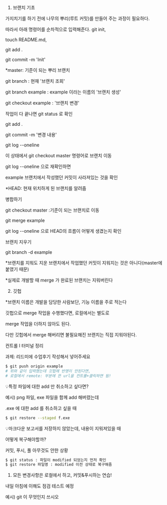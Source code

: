

1. 브랜치 기초

가지치기를 하기 전에 나무의 뿌리(루트 커밋)를 만들어 주는 과정이 필요하다.

따라서 아래 명령어를 순차적으로 입력해준다.
git init, 

touch README.md, 

git  add .

git commit -m 'Init'

*master: 기준이 되는 뿌리 브랜치



git branch : 현재 '브랜치 조회'

git branch example : example 이라는 이름의 '브랜치 생성'

git checkout example : '브랜치 변경'

작업이 다 끝나면 git status 로 확인

git add . 

git commit -m '변경 내용'

git log --oneline

이 상태에서 git checkout master 명령어로 브랜치 이동

git log --oneline 으로 재확인하면

example 브랜치에서 작성했던 커밋이 사라져있는 것을 확인

*HEAD: 현재 위치하게 된 브랜치를 알려줌



병합하기

git checkout master :기준이 되는 브랜치로 이동

git merge example

git log --oneline 으로 HEAD의 흐름이 어떻게 생겼는지 확인



브랜치 지우기

git branch -d example 

*브랜치를 지워도 지운 브랜치에서 작업했던 커밋이 지워지는 것은 아니다(master에 붙였기 때문)

*실제로 개발할 때 merge 가 완료된 브랜치는 지워버린다



2. 깃헙

*브랜치 이름은 개발을 담당한 사람보단, 기능 이름을 주로 적는다

깃헙으로 merge 작업을 수행했다면, 로컬에서는 별도로

merge 작업을 더하지 않아도 된다.

다만 깃헙에서 merge 해버리면 불필요해진 브랜치는 직접 지워야된다.



컨트롤 l 터미널 정리



과제: 리드미에 수업후기 작성해서 넣어주세요

```bash
$ git push origin example
# 위와 같이 입력했는데 깃헙에 반영이 안된다면,
# 로컬에서 remote: 부분에 뜬 url을 컨트롤+클릭하면 됨!
```



💡특정 파일에 대한 add 만 취소하고 싶다면?

예시) png 파일, exe 파일을 함께 add 해버렸는데

.exe 에 대한 add 를 취소하고 싶을 때

```bash
$ git restore --staged f.exe
```



💡마크다운 보고서를 저장하지 않았는데, 내용이 지워져있을 때

어떻게 복구해야할까?

커밋, 푸시, 풀 아무것도 안한 상황

```bash
$ git status : 파일이 modified 되었는지 먼저 확인
$ git restore 파일명 : modified 이전 상태로 복구해줌
```



1. 모든 변경사항은 로컬에서 하고, 커밋&푸시하는 연습!



내일 아침에 이해도 점검 테스트 예정

예시) git 이 무엇인지 쓰시오
